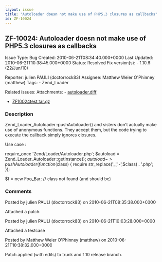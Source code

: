 ```yaml
---
layout: issue
title: "Autoloader doesn not make use of PHP5.3 closures as callbacks"
id: ZF-10024
---
```


ZF-10024: Autoloader doesn not make use of PHP5.3 closures as callbacks
-----------------------------------------------------------------------

 Issue Type: Bug Created: 2010-06-21T08:34:40.000+0000 Last Updated: 2010-06-21T10:38:45.000+0000 Status: Resolved Fix version(s): - 1.10.6 (22/Jun/10)
 
 Reporter:  julien PAULI (doctorrock83)  Assignee:  Matthew Weier O'Phinney (matthew)  Tags: - Zend\_Loader
 
 Related issues: 
 Attachments: - [autoloader.diff](/issues/secure/attachment/13152/autoloader.diff)
- [ZF10024test.tar.gz](/issues/secure/attachment/13153/ZF10024test.tar.gz)
 
### Description

Zend\_Loader\_Autoloader::pushAutoloader() and sisters don't actually make use of anonymous functions. They accept them, but the code trying to execute the callback simply ignores closures.

Use case :

require\_once 'Zend/Loader/Autoloader.php'; $autoload = Zend\_Loader\_Autoloader::getInstance(); $autoload->pushAutoloader(function ($class) { require str\_replace('\_','-',$class) . '.php'; });

$f = new Foo\_Bar; // class not found (and should be)

 

 

### Comments

Posted by julien PAULI (doctorrock83) on 2010-06-21T08:35:38.000+0000

Attached a patch

 

 

Posted by julien PAULI (doctorrock83) on 2010-06-21T10:03:28.000+0000

Attached a testcase

 

 

Posted by Matthew Weier O'Phinney (matthew) on 2010-06-21T10:38:32.000+0000

Patch applied (with edits) to trunk and 1.10 release branch.

 

 
